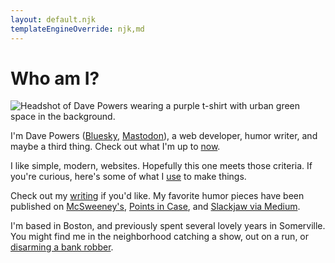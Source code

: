 ```yaml
---
layout: default.njk
templateEngineOverride: njk,md
---
```


# Who am I?

<picture>
  <img src="https://avatars.githubusercontent.com/u/4978418" loading="eager" alt="Headshot of Dave Powers wearing a purple t-shirt with urban green space in the background.">
</picture>

I'm Dave Powers ([Bluesky](https://bsky.app/profile/davepowers.bsky.social), <a rel="me" href="https://mastodon.social/@davepowers">Mastodon</a>), a web developer, humor writer, and maybe a third thing. Check out what I'm up to [now](now/).

I like simple, modern, websites. Hopefully this one meets those criteria. If you're curious, here's some of what I [use](uses/) to make things.

Check out my [writing](writing/) if you'd like. My favorite humor pieces have been published on [McSweeney's](https://www.mcsweeneys.net/authors/dave-powers), [Points in Case](https://www.pointsincase.com/author/dave-powers), and [Slackjaw via Medium](https://medium.com/@dave_powers).

I'm based in Boston, and previously spent several lovely years in Somerville. You might find me in the neighborhood catching a show, out on a run, or [disarming a bank robber](https://www.bostonglobe.com/metro/2019/05/01/man-who-bumped-into-bank-robbery-suspect-says-was-position-react/c7AV2FzhgOBq1iiifW0zpI/story.html).
